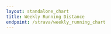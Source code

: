 ```yaml
---
layout: standalone_chart
title: Weekly Running Distance
endpoint: /strava/weekly_running_chart
---
```

